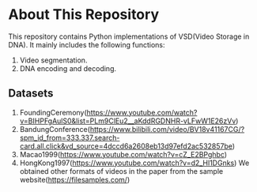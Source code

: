 # About This Repository
This repository contains Python implementations of VSD(Video Storage in DNA). 
It mainly includes the following functions:
1. Video segmentation.
2. DNA encoding and decoding.
## Datasets
1. FoundingCeremony(https://www.youtube.com/watch?v=BIHPFgAulS0&list=PLm9ClEu2__aKddRGDNHR-vLFwW1E26zVv)
2. BandungConference(https://www.bilibili.com/video/BV18v41167CG/?spm_id_from=333.337.search-card.all.click&vd_source=4dccd6a2608eb13d97efd2ac532857be)
3. Macao1999(https://www.youtube.com/watch?v=cZ_E2BPghbc)
4. HongKong1997(https://www.youtube.com/watch?v=d2_Hl1DGnks)
We obtained other formats of videos in the paper from the sample website(https://filesamples.com/)

